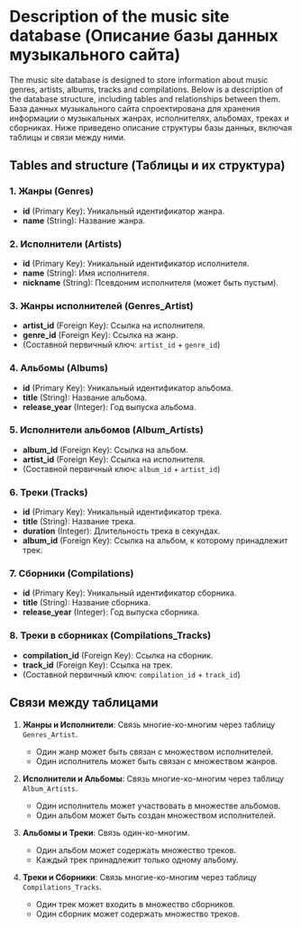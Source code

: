 # Description of the music site database (Описание базы данных музыкального сайта)

The music site database is designed to store information about music genres, artists, albums, tracks and compilations. Below is a description of the database structure, including tables and relationships between them.
База данных музыкального сайта спроектирована для хранения информации о музыкальных жанрах, исполнителях, альбомах, треках и сборниках. Ниже приведено описание структуры базы данных, включая таблицы и связи между ними.

## Tables and structure (Таблицы и их структура)

### 1. **Жанры (Genres)**
   - **id** (Primary Key): Уникальный идентификатор жанра.
   - **name** (String): Название жанра.

### 2. **Исполнители (Artists)**
   - **id** (Primary Key): Уникальный идентификатор исполнителя.
   - **name** (String): Имя исполнителя.
   - **nickname** (String): Псевдоним исполнителя (может быть пустым).

### 3. **Жанры исполнителей (Genres_Artist)**
   - **artist_id** (Foreign Key): Ссылка на исполнителя.
   - **genre_id** (Foreign Key): Ссылка на жанр.
   - (Составной первичный ключ: `artist_id` + `genre_id`)

### 4. **Альбомы (Albums)**
   - **id** (Primary Key): Уникальный идентификатор альбома.
   - **title** (String): Название альбома.
   - **release_year** (Integer): Год выпуска альбома.

### 5. **Исполнители альбомов (Album_Artists)**
   - **album_id** (Foreign Key): Ссылка на альбом.
   - **artist_id** (Foreign Key): Ссылка на исполнителя.
   - (Составной первичный ключ: `album_id` + `artist_id`)

### 6. **Треки (Tracks)**
   - **id** (Primary Key): Уникальный идентификатор трека.
   - **title** (String): Название трека.
   - **duration** (Integer): Длительность трека в секундах.
   - **album_id** (Foreign Key): Ссылка на альбом, к которому принадлежит трек.

### 7. **Сборники (Compilations)**
   - **id** (Primary Key): Уникальный идентификатор сборника.
   - **title** (String): Название сборника.
   - **release_year** (Integer): Год выпуска сборника.

### 8. **Треки в сборниках (Compilations_Tracks)**
   - **compilation_id** (Foreign Key): Ссылка на сборник.
   - **track_id** (Foreign Key): Ссылка на трек.
   - (Составной первичный ключ: `compilation_id` + `track_id`)

## Связи между таблицами

1. **Жанры и Исполнители**: Связь многие-ко-многим через таблицу `Genres_Artist`.
   - Один жанр может быть связан с множеством исполнителей.
   - Один исполнитель может быть связан с множеством жанров.

2. **Исполнители и Альбомы**: Связь многие-ко-многим через таблицу `Album_Artists`.
   - Один исполнитель может участвовать в множестве альбомов.
   - Один альбом может быть создан множеством исполнителей.

3. **Альбомы и Треки**: Связь один-ко-многим.
   - Один альбом может содержать множество треков.
   - Каждый трек принадлежит только одному альбому.

4. **Треки и Сборники**: Связь многие-ко-многим через таблицу `Compilations_Tracks`.
   - Один трек может входить в множество сборников.
   - Один сборник может содержать множество треков.


